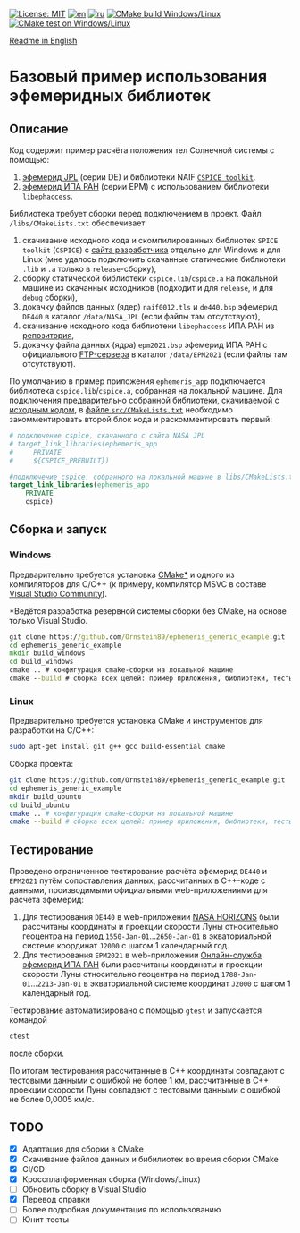 [![License: MIT](https://img.shields.io/badge/License-MIT-yellow.svg)](https://opensource.org/licenses/MIT) [![en](https://img.shields.io/badge/lang-en-green.svg)](README.md) [![ru](https://img.shields.io/badge/lang-ru-green.svg)](README.RU.md) [![CMake build Windows/Linux](https://github.com/Ornstein89/ephemeris_generic_example/actions/workflows/cmake-multi-platform.yml/badge.svg)](https://github.com/Ornstein89/ephemeris_generic_example/actions/workflows/cmake-multi-platform.yml) [![CMake test on Windows/Linux](https://github.com/Ornstein89/ephemeris_generic_example/actions/workflows/cmake-multi-platform-test.yml/badge.svg)](https://github.com/Ornstein89/ephemeris_generic_example/actions/workflows/cmake-multi-platform-test.yml)

[Readme in English](README.md)

# Базовый пример использования эфемеридных библиотек

## Описание

Код содержит пример расчёта положения тел Солнечной системы с помощью:

1) [эфемерид JPL](https://ssd.jpl.nasa.gov/planets/eph_export.html) (серии DE) и библиотеки NAIF [`CSPICE toolkit`](https://naif.jpl.nasa.gov/naif/toolkit.html).
2) [эфемерид ИПА РАН](https://iaaras.ru/dept/ephemeris/epm/) (серии EPM) с использованием библиотеки [`libephaccess`](https://gitlab.iaaras.ru/iaaras/ephemeris-access).

Библиотека  требует сборки перед подключением в проект. Файл `/libs/CMakeLists.txt` обеспечивает

1) скачивание исходного кода и скомпилированных библиотек `SPICE toolkit` (`CSPICE`) с [сайта разработчика](https://naif.jpl.nasa.gov/naif/toolkit.html) отдельно для Windows и для Linux (мне удалось подключить скачанные статические библиотеки `.lib` и `.a` только в `release`-сборку),
2) сборку статической библиотеки `cspice.lib`/`cspice.a` на локальной машине из скачанных исходников (подходит и для `release`, и для `debug` сборки),
3) докачку файлов данных (ядер) `naif0012.tls` и `de440.bsp` эфемерид `DE440` в каталог `/data/NASA_JPL` (если файлы там отсутствуют),
4) скачивание исходного кода библиотеки `libephaccess` ИПА РАН из [репозитория](https://gitlab.iaaras.ru/iaaras/ephemeris-access),
5) докачку файла данных (ядра) `epm2021.bsp` эфемерид ИПА РАН с официального [FTP-сервера](https://ftp.iaaras.ru/pub/epm/EPM2021/SPICE) в каталог `/data/EPM2021` (если файлы там отсутствуют).

По умолчанию в пример приложения `ephemeris_app` подключается библиотека `cspice.lib`/`cspice.a`, собранная на локальной машине. Для подключения предварительно собранной библиотеки, скачиваемой с [исходным кодом](https://naif.jpl.nasa.gov/naif/toolkit.html), в  [файле `src/CMakeLists.txt`](./src/CMakeLists.txt?plain=1#L33-L41) необходимо закомментировать второй блок кода и раскомментировать первый:

```cmake
# подключение cspice, скачанного с сайта NASA JPL
# target_link_libraries(ephemeris_app
#     PRIVATE
#     ${CSPICE_PREBUILT})

#подключение cspice, собранного на локальной машине в libs/CMakeLists.txt
target_link_libraries(ephemeris_app
    PRIVATE
    cspice)
```

## Сборка и запуск

### Windows

Предварительно требуется установка [CMake*](https://cmake.org/download/) и одного из компиляторов для C/C++ (к примеру, компилятор MSVC в составе [Visual Studio Community](https://learn.microsoft.com/ru-ru/cpp/build/vscpp-step-0-installation)).

*Ведётся разработка резервной системы сборки без CMake, на основе только Visual Studio.

```bat
git clone https://github.com/Ornstein89/ephemeris_generic_example.git
cd ephemeris_generic_example
mkdir build_windows
cd build_windows
cmake .. # конфигурация cmake-сборки на локальной машине
cmake --build # сборка всех целей: пример приложения, библиотеки, тесты
```

### Linux

Предварительно требуется установка CMake и инструментов для разработки на C/C++:

```bash
sudo apt-get install git g++ gcc build-essential cmake
```

Сборка проекта:

```bash
git clone https://github.com/Ornstein89/ephemeris_generic_example.git
cd ephemeris_generic_example
mkdir build_ubuntu
cd build_ubuntu
cmake .. # конфигурация cmake-сборки на локальной машине
cmake --build # сборка всех целей: пример приложения, библиотеки, тесты
```

## Тестирование

Проведено ограниченное тестирование расчёта эфемерид `DE440` и `EPM2021` путём сопоставления данных, рассчитанных в C++-коде с данными, производимыми официальными web-приложениями для расчёта эфемерид:

1) Для тестирования `DE440` в web-приложении [NASA HORIZONS](https://ssd.jpl.nasa.gov/horizons/app.html) были рассчитаны координаты и проекции скорости Луны относительно геоцентра на период `1550-Jan-01`...`2650-Jan-01` в экваториальной системе координат `J2000` с шагом 1 календарный год.
2) Для тестирования `EPM2021` в web-приложении  [Онлайн-служба эфемерид ИПА РАН](https://iaaras.ru/dept/ephemeris/online/) были рассчитаны координаты и проекции скорости Луны относительно геоцентра на период `1788-Jan-01`...`2213-Jan-01` в экваториальной системе координат `J2000` с шагом 1 календарный год.

Тестирование автоматизировано с помощью `gtest` и запускается командой

```bash
ctest
```

после сборки.

По итогам тестирования рассчитанные в C++ координаты совпадают с тестовыми данными с ошибкой не более 1 км, рассчитанные в C++ проекции скорости Луны совпадают с тестовыми данными с ошибкой не более 0,0005 км/с.

## TODO

* [x] Адаптация для сборки в CMake
* [x] Скачивание файлов данных и бибилиотек во время сборки CMake
* [x] CI/CD
* [x] Кроссплатформенная сборка (Windows/Linux)
* [ ] Обновить сборку  в Visual Studio
* [x] Перевод справки
* [ ] Более подробная документация по использованию
* [ ] Юнит-тесты
